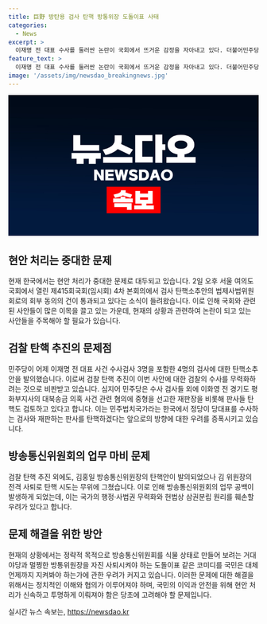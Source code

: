 ```yaml
---
title: 巨野 방탄용 검사 탄핵 방통위장 도돌이표 사태
categories:
  - News
excerpt: >
  이재명 전 대표 수사를 둘러싼 논란이 국회에서 뜨거운 감정을 자아내고 있다. 더불어민주당은 검사 4명에 대한 탄핵소추안을 제출했고, 이에 대한 우려와 비난이 제기되고 있다. 이에 대한 논란은 법치에 대한 위협으로 이어져, 국민적인 관심을 끌고 있다. 최근 방송통신위원장 사퇴와 야당의 탄핵 추진은 공영방송 관련 정략적인 의도로 해석되며, 국민의 이목을 끄는 논란으로 자리 잡고 있다.
feature_text: >
  이재명 전 대표 수사를 둘러싼 논란이 국회에서 뜨거운 감정을 자아내고 있다. 더불어민주당은 검사 4명에 대한 탄핵소추안을 제출했고, 이에 대한 우려와 비난이 제기되고 있다. 이에 대한 논란은 법치에 대한 위협으로 이어져, 국민적인 관심을 끌고 있다. 최근 방송통신위원장 사퇴와 야당의 탄핵 추진은 공영방송 관련 정략적인 의도로 해석되며, 국민의 이목을 끄는 논란으로 자리 잡고 있다.
image: '/assets/img/newsdao_breakingnews.jpg'
---
```


<p><img src="/assets/img/newsdao_breakingnews.jpg" alt="cryptoinkorea 속보" /></p>

<h2 data-ke-size="size26">현안 처리는 중대한 문제</h2>

<p data-ke-size="size16">현재 한국에서는 현안 처리가 중대한 문제로 대두되고 있습니다. 2일 오후 서울 여의도 국회에서 열린 제415회국회(임시회) 4차 본회의에서 검사 탄핵소추안의 법제사법위원회로의 회부 동의의 건이 통과되고 있다는 소식이 들려왔습니다. 이로 인해 국회와 관련된 사안들이 많은 이목을 끌고 있는 가운데, 현재의 상황과 관련하여 논란이 되고 있는 사안들을 주목해야 할 필요가 있습니다. </p>

<h2 data-ke-size="size26">검찰 탄핵 추진의 문제점</h2>

<p data-ke-size="size16">민주당이 어제 이재명 전 대표 사건 수사검사 3명을 포함한 4명의 검사에 대한 탄핵소추안을 발의했습니다. 이로써 검찰 탄핵 추진이 이번 사안에 대한 검찰의 수사를 무력화하려는 것으로 비판받고 있습니다. 심지어 민주당은 수사 검사들 외에 이화영 전 경기도 평화부지사의 대북송금 의혹 사건 관련 혐의에 중형을 선고한 재판장을 비롯해 판사들 탄핵도 검토하고 있다고 합니다. 이는 민주법치국가라는 한국에서 정당이 당대표를 수사하는 검사와 재판하는 판사를 탄핵하겠다는 앞으로의 방향에 대한 우려를 증폭시키고 있습니다. </p>

<h2 data-ke-size="size26">방송통신위원회의 업무 마비 문제</h2>

<p data-ke-size="size16">검찰 탄핵 추진 외에도, 김홍일 방송통신위원장의 탄핵안이 발의되었으나 김 위원장의 전격 사퇴로 탄핵 시도는 무위에 그쳤습니다. 이로 인해 방송통신위원회의 업무 공백이 발생하게 되었는데, 이는 국가의 행정·사법권 무력화와 헌법상 삼권분립 원리를 훼손할 우려가 있다고 합니다. </p>

<h2 data-ke-size="size26">문제 해결을 위한 방안</h2>

<p data-ke-size="size16">현재의 상황에서는 정략적 목적으로 방송통신위원회를 식물 상태로 만들어 보려는 거대 야당과 멀쩡한 방통위원장을 자진 사퇴시켜야 하는 도돌이표 같은 코미디를 국민은 대체 언제까지 지켜봐야 하는가에 관한 우려가 커지고 있습니다. 이러한 문제에 대한 해결을 위해서는 정치적인 이해와 협의가 이루어져야 하며, 국민의 이익과 안전을 위해 현안 처리가 신속하고 투명하게 이뤄져야 함은 당초에 고려해야 할 문제입니다. </p>
실시간 뉴스 속보는, <a href="https://newsdao.kr" rel="dofollow">https://newsdao.kr</a>


